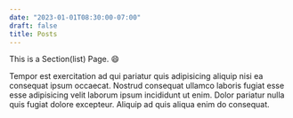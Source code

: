 ```yaml
---
date: "2023-01-01T08:30:00-07:00"
draft: false
title: Posts
---
```


This is a Section(list) Page. :smile:

Tempor est exercitation ad qui pariatur quis adipisicing aliquip nisi ea consequat ipsum occaecat. Nostrud consequat ullamco laboris fugiat esse esse adipisicing velit laborum ipsum incididunt ut enim. Dolor pariatur nulla quis fugiat dolore excepteur. Aliquip ad quis aliqua enim do consequat.
